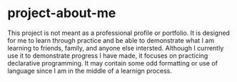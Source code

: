 # project-about-me
This project is not meant as a professional profile or portfolio. It is designed for me to learn through practice and be able to demonstrate what I am learning to friends, family, and anyone else intersted. 
Although I currently use it to demonstrate progress I have made, it focuses on practicing declarative programming. It may contain some odd formatting or use of language since I am in the middle of a learnign process.
